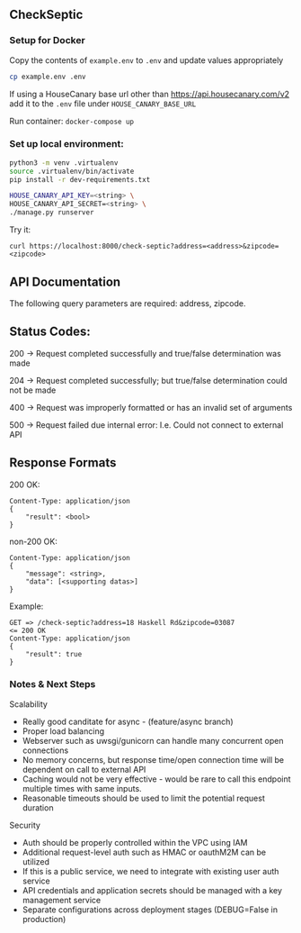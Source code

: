 CheckSeptic
---

### Setup for Docker

Copy the contents of `example.env` to `.env` and update values appropriately

```bash
cp example.env .env
```

If using a HouseCanary base url other than https://api.housecanary.com/v2 add it to the `.env` file under `HOUSE_CANARY_BASE_URL`

Run container: `docker-compose up`

### Set up local environment:

```bash
python3 -m venv .virtualenv
source .virtualenv/bin/activate
pip install -r dev-requirements.txt

HOUSE_CANARY_API_KEY=<string> \
HOUSE_CANARY_API_SECRET=<string> \
./manage.py runserver
```

Try it:
```
curl https://localhost:8000/check-septic?address=<address>&zipcode=<zipcode>
```

## API Documentation
The following query parameters are required: address, zipcode.

Status Codes:
---
200 -> Request completed successfully and true/false determination was made

204 -> Request completed successfully; but true/false determination could not be made

400 -> Request was improperly formatted or has an invalid set of arguments

500 -> Request failed due internal error: I.e. Could not connect to external API

Response Formats
---
200 OK:
```
Content-Type: application/json
{
    "result": <bool>
}
```

non-200 OK:
```
Content-Type: application/json
{
    "message": <string>,
    "data": [<supporting datas>]
}
```

Example:
```
GET => /check-septic?address=18 Haskell Rd&zipcode=03087
<= 200 OK
Content-Type: application/json
{
    "result": true
}
```

### Notes & Next Steps
Scalability
  - Really good canditate for async - (feature/async branch)
  - Proper load balancing
  - Webserver such as uwsgi/gunicorn can handle many concurrent open connections
  - No memory concerns, but response time/open connection time will be dependent on call to external API
  - Caching would not be very effective - would be rare to call this endpoint multiple times with same inputs.
  - Reasonable timeouts should be used to limit the potential request duration

Security
  - Auth should be properly controlled within the VPC using IAM
  - Additional request-level auth such as HMAC or oauthM2M can be utilized
  - If this is a public service, we need to integrate with existing user auth service
  - API credentials and application secrets should be managed with a key management service
  - Separate configurations across deployment stages (DEBUG=False in production)

